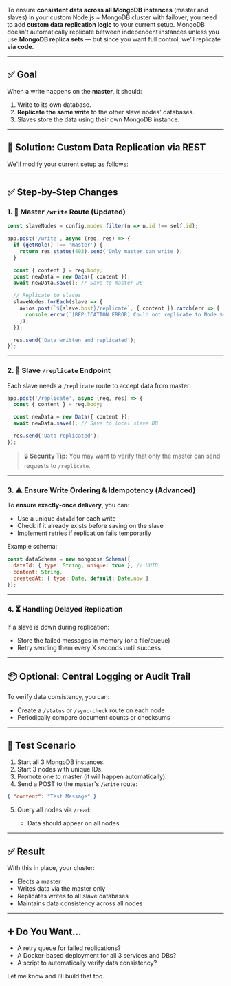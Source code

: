 To ensure **consistent data across all MongoDB instances** (master and slaves) in your custom Node.js + MongoDB cluster with failover, you need to add **custom data replication logic** to your current setup. MongoDB doesn't automatically replicate between independent instances unless you use **MongoDB replica sets** — but since you want full control, we’ll replicate **via code**.

---

## ✅ Goal

When a write happens on the **master**, it should:

1. Write to its own database.
2. **Replicate the same write** to the other slave nodes' databases.
3. Slaves store the data using their own MongoDB instance.

---

## 🔧 Solution: Custom Data Replication via REST

We'll modify your current setup as follows:

---

## ✅ Step-by-Step Changes

### 1. 📘 Master `/write` Route (Updated)

```js
const slaveNodes = config.nodes.filter(n => n.id !== self.id);

app.post('/write', async (req, res) => {
  if (getRole() !== 'master') {
    return res.status(403).send('Only master can write');
  }

  const { content } = req.body;
  const newData = new Data({ content });
  await newData.save(); // Save to master DB

  // Replicate to slaves
  slaveNodes.forEach(slave => {
    axios.post(`${slave.host}/replicate`, { content }).catch(err => {
      console.error(`[REPLICATION ERROR] Could not replicate to Node ${slave.id}:`, err.message);
    });
  });

  res.send('Data written and replicated');
});
```

---

### 2. 📘 Slave `/replicate` Endpoint

Each slave needs a `/replicate` route to accept data from master:

```js
app.post('/replicate', async (req, res) => {
  const { content } = req.body;

  const newData = new Data({ content });
  await newData.save(); // Save to local slave DB

  res.send('Data replicated');
});
```

> 🔒 **Security Tip:** You may want to verify that only the master can send requests to `/replicate`.

---

### 3. ⚠️ Ensure Write Ordering & Idempotency (Advanced)

To **ensure exactly-once delivery**, you can:

* Use a unique `dataId` for each write
* Check if it already exists before saving on the slave
* Implement retries if replication fails temporarily

Example schema:

```js
const dataSchema = new mongoose.Schema({
  dataId: { type: String, unique: true }, // UUID
  content: String,
  createdAt: { type: Date, default: Date.now }
});
```

---

### 4. ⏳ Handling Delayed Replication

If a slave is down during replication:

* Store the failed messages in memory (or a file/queue)
* Retry sending them every X seconds until success

---

## 📦 Optional: Central Logging or Audit Trail

To verify data consistency, you can:

* Create a `/status` or `/sync-check` route on each node
* Periodically compare document counts or checksums

---

## 🧪 Test Scenario

1. Start all 3 MongoDB instances.
2. Start 3 nodes with unique IDs.
3. Promote one to master (it will happen automatically).
4. Send a POST to the master's `/write` route:

```json
{ "content": "Test Message" }
```

5. Query all nodes via `/read`:

   * Data should appear on all nodes.

---

## ✅ Result

With this in place, your cluster:

* Elects a master
* Writes data via the master only
* Replicates writes to all slave databases
* Maintains data consistency across all nodes

---

## ➕ Do You Want...

* A retry queue for failed replications?
* A Docker-based deployment for all 3 services and DBs?
* A script to automatically verify data consistency?

Let me know and I’ll build that too.
